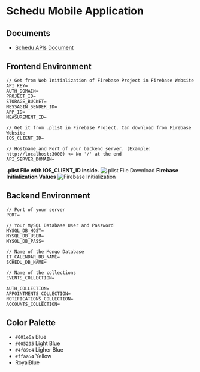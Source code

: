 # Schedu Mobile Application

## Documents
- [Schedu APIs Document](https://documenter.getpostman.com/view/14200523/UVC3j81n)
## Frontend Environment
```
// Get from Web Initialization of Firebase Project in Firebase Website
API_KEY=
AUTH_DOMAIN=
PROJECT_ID=
STORAGE_BUCKET=
MESSAGIN_SENDER_ID=
APP_ID=
MEASUREMENT_ID=

// Get it from .plist in Firebase Project. Can download from Firebase Website
IOS_CLIENT_ID=

// Hostname and Port of your backend server. (Example: http://localhost:3000) <= No '/' at the end
API_SERVER_DOMAIN=
```
**.plist File with IOS_CLIENT_ID inside.**
![.plist File Download](https://firebasestorage.googleapis.com/v0/b/schedu-f727e.appspot.com/o/Screenshot%202021-11-09%20143454.png?alt=media&token=f0995f08-83d2-495a-9543-1181e602ba87)
**Firebase Initialization Values**
![Firebase Initialization](https://firebasestorage.googleapis.com/v0/b/schedu-f727e.appspot.com/o/Screenshot%202021-11-09%20143518.png?alt=media&token=8432273d-e7a1-43ff-8ff0-357c4604cd6d)
## Backend Environment
```
// Port of your server
PORT=

// Your MySQL Database User and Password
MYSQL_DB_HOST=
MYSQL_DB_USER=
MYSQL_DB_PASS=

// Name of the Mongo Database
IT_CALENDAR_DB_NAME=
SCHEDU_DB_NAME=

// Name of the collections
EVENTS_COLLECTION=

AUTH_COLLECTION=
APPOINTMENTS_COLLECTION=
NOTIFICATIONS_COLLECTION=
ACCOUNTS_COLLECTION=
```
## Color Palette
- `#001e6a` Blue
- `#005295` Light Blue
- `#4f89c4` Ligher Blue
- `#ffaa54` Yellow
- RoyalBlue
